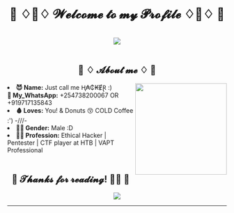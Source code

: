 <body>
<h1 align="center">💖 ♢🥺♢ 𝓦𝓮𝓵𝓬𝓸𝓶𝓮 𝓽𝓸 𝓶𝔂 𝓟𝓻𝓸𝓯𝓲𝓵𝓮 ♢🥺♢ 💖</h1>
<br>
<div align="center">
<img src="https://64.media.tumblr.com/5e4e859c487472985b2a3e398ac2a13b/tumblr_inline_oy6i6wEruH1qj3xt8_540.gif">
</div>
<br>
<div>
<h2 align="center"> 🦊 ♢ 𝓐𝓫𝓸𝓾𝓽 𝓶𝓮 ♢ 🦊 </h2>
<img src="https://media.tenor.com/images/93050f7326ce464ac09af37962bd9d81/tenor.gif" align="right" height=210>
<li>
<b>😈 Name:</b> Just call me Ⱨ₳₵₭ɆⱤ :)</li>
<b>🥱 My_WhatsApp:</b> +254738200067 OR +919717135843 </li>
<li> 
<b>🩸 Loves:</b> You! & Donuts 😚 COLD Coffee :') -///-
</li>
<li>
<b>💁‍♂️ Gender:</b> Male :D
</li>
<li>
<b>👨‍💻 Profession:</b> Ethical Hacker | Pentester | CTF player at HTB | VAPT Professional
</li>
<br>
</div>
<h2 align="center">💖  𝓣𝓱𝓪𝓷𝓴𝓼 𝓯𝓸𝓻 𝓻𝓮𝓪𝓭𝓲𝓷𝓰! 👨‍🦯 💖</h2>
<div align="center">
<img src="https://thumbs.gfycat.com/ElderlyNiceIsopod-size_restricted.gif">
</div>
<hr>
</div>
</div>
</body>
